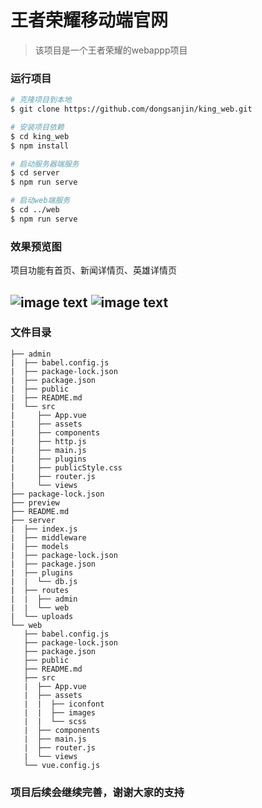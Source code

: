 # 王者荣耀移动端官网

> 该项目是一个王者荣耀的webappp项目

### 运行项目
``` bash
# 克隆项目到本地
$ git clone https://github.com/dongsanjin/king_web.git

# 安装项目依赖
$ cd king_web
$ npm install

# 启动服务器端服务
$ cd server
$ npm run serve

# 启动web端服务
$ cd ../web
$ npm run serve
```

### 效果预览图

项目功能有首页、新闻详情页、英雄详情页

![image text](https://github.com/dongsanjin/king_web/preview/articleDetail.png)
![image text](https://github.com/dongsanjin/king_web/preview/heroDetail.png)
---

### 文件目录

```
├── admin
|  ├── babel.config.js
|  ├── package-lock.json
|  ├── package.json
|  ├── public
|  ├── README.md
|  └── src
|     ├── App.vue
|     ├── assets
|     ├── components
|     ├── http.js
|     ├── main.js
|     ├── plugins
|     ├── publicStyle.css
|     ├── router.js
|     └── views
├── package-lock.json
├── preview
├── README.md
├── server
|  ├── index.js
|  ├── middleware
|  ├── models
|  ├── package-lock.json
|  ├── package.json
|  ├── plugins
|  |  └── db.js
|  ├── routes
|  |  ├── admin
|  |  └── web
|  └── uploads
└── web
   ├── babel.config.js
   ├── package-lock.json
   ├── package.json
   ├── public
   ├── README.md
   ├── src
   |  ├── App.vue
   |  ├── assets
   |  |  ├── iconfont
   |  |  ├── images
   |  |  └── scss
   |  ├── components
   |  ├── main.js
   |  ├── router.js
   |  └── views
   └── vue.config.js
```

### 项目后续会继续完善，谢谢大家的支持
